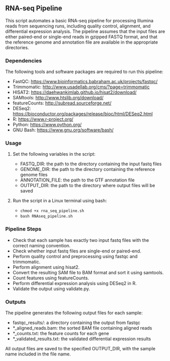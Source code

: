 ## RNA-seq Pipeline
This script automates a basic RNA-seq pipeline for processing Illumina reads from sequencing runs, including quality control, alignment, and differential expression analysis. The pipeline assumes that the input files are either paired-end or single-end reads in gzipped FASTQ format, and that the reference genome and annotation file are available in the appropriate directories.

### Dependencies
The following tools and software packages are required to run this pipeline:
  
  - FastQC: https://www.bioinformatics.babraham.ac.uk/projects/fastqc/
  - Trimmomatic: http://www.usadellab.org/cms/?page=trimmomatic
  - HISAT2: https://daehwankimlab.github.io/hisat2/download/
  - SAMtools: http://www.htslib.org/download/
  - featureCounts: http://subread.sourceforge.net/
  - DESeq2: https://bioconductor.org/packages/release/bioc/html/DESeq2.html
  - R: https://www.r-project.org/
  - Python: https://www.python.org/
  - GNU Bash: https://www.gnu.org/software/bash/

### Usage
1. Set the following variables in the script:
  
    - FASTQ_DIR: the path to the directory containing the input fastq files
    - GENOME_DIR: the path to the directory containing the reference genome files
    - ANNOTATION_FILE: the path to the GTF annotation file
    - OUTPUT_DIR: the path to the directory where output files will be saved

2. Run the script in a Linux terminal using bash:
  
    - `chmod +x rna_seq_pipeline.sh`
    - `bash RNAseq_pipeline.sh`

### Pipeline Steps
  
  - Check that each sample has exactly two input fastq files with the correct naming convention.
  - Check whether input fastq files are single-end or paired-end.
  - Perform quality control and preprocessing using fastqc and trimmomatic.
  - Perform alignment using hisat2.
  - Convert the resulting SAM file to BAM format and sort it using samtools.
  - Count features using featureCounts.
  - Perform differential expression analysis using DESeq2 in R.
  - Validate the output using validate.py.

### Outputs
The pipeline generates the following output files for each sample:
  
  - fastqc_results/: a directory containing the output from fastqc
  - *_aligned_reads.bam: the sorted BAM file containing aligned reads
  - *_counts.txt: the feature counts for each gene
  - *_validated_results.txt: the validated differential expression results

All output files are saved to the specified OUTPUT_DIR, with the sample name included in the file name.
